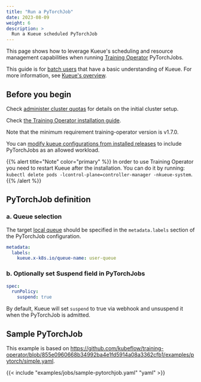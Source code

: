 ```yaml
---
title: "Run a PyTorchJob"
date: 2023-08-09
weight: 6
description: >
  Run a Kueue scheduled PyTorchJob
---
```


This page shows how to leverage Kueue's scheduling and resource management capabilities when running [Training Operator](https://www.kubeflow.org/docs/components/training/pytorch/) PyTorchJobs.

This guide is for [batch users](/docs/tasks#batch-user) that have a basic understanding of Kueue. For more information, see [Kueue's overview](/docs/overview).

## Before you begin

Check [administer cluster quotas](/docs/tasks/manage/administer_cluster_quotas) for details on the initial cluster setup.

Check [the Training Operator installation guide](https://github.com/kubeflow/training-operator#installation).

Note that the minimum requirement training-operator version is v1.7.0.

You can [modify kueue configurations from installed releases](/docs/installation#install-a-custom-configured-released-version) to include PyTorchJobs as an allowed workload.

{{% alert title="Note" color="primary" %}}
In order to use Training Operator you need to restart Kueue after the installation.
You can do it by running: `kubectl delete pods -lcontrol-plane=controller-manager -nkueue-system`.
{{% /alert %}}

## PyTorchJob definition

### a. Queue selection

The target [local queue](/docs/concepts/local_queue) should be specified in the `metadata.labels` section of the PyTorchJob configuration.

```yaml
metadata:
  labels:
    kueue.x-k8s.io/queue-name: user-queue
```

### b. Optionally set Suspend field in PyTorchJobs

```yaml
spec:
  runPolicy:
    suspend: true
```

By default, Kueue will set `suspend` to true via webhook and unsuspend it when the PyTorchJob is admitted.

## Sample PyTorchJob

This example is based on https://github.com/kubeflow/training-operator/blob/855e0960668b34992ba4e1fd5914a08a3362cfb1/examples/pytorch/simple.yaml.

{{< include "examples/jobs/sample-pytorchjob.yaml" "yaml" >}}
